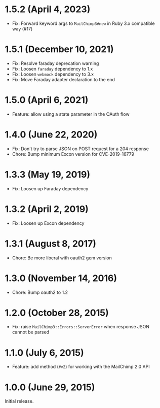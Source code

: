 # 1.5.2 (April 4, 2023)

* Fix: Forward keyword args to `MailChimp3#new` in Ruby 3.x compatible way (#17)

# 1.5.1 (December 10, 2021)

* Fix: Resolve faraday deprecation warning
* Fix: Loosen `faraday` dependency to 1.x
* Fix: Loosen `webmock` dependency to 3.x
* Fix: Move Faraday adapter declaration to the end

# 1.5.0 (April 6, 2021)

* Feature: allow using a state parameter in the OAuth flow

# 1.4.0 (June 22, 2020)

* Fix: Don't try to parse JSON on POST request for a 204 response
* Chore: Bump minimum Excon version for CVE-2019-16779

# 1.3.3 (May 19, 2019)

* Fix: Loosen up Faraday dependency

# 1.3.2 (April 2, 2019)

* Fix: Loosen up Excon dependency

# 1.3.1 (August 8, 2017)

* Chore: Be more liberal with oauth2 gem version

# 1.3.0 (November 14, 2016)

* Chore: Bump oauth2 to 1.2

# 1.2.0 (October 28, 2015)

* Fix: raise `MailChimp3::Errors::ServerError` when response JSON cannot be parsed

# 1.1.0 (July 6, 2015)

* Feature: add method (`#v2`) for working with the MailChimp 2.0 API

# 1.0.0 (June 29, 2015)

Initial release.
